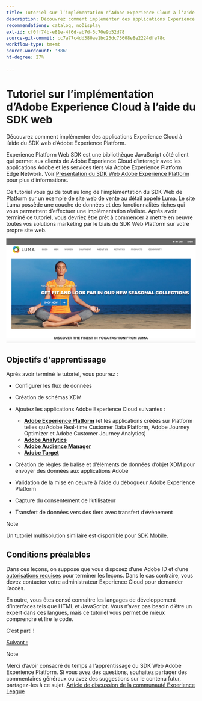 ```yaml
---
title: Tutoriel sur lʼimplémentation dʼAdobe Experience Cloud à lʼaide du SDK web
description: Découvrez comment implémenter des applications Experience Cloud à l’aide du SDK web d’Adobe Experience Platform.
recommendations: catalog, noDisplay
exl-id: cf0ff74b-e81e-4f6d-ab7d-6c70e9b52d78
source-git-commit: cc7a77c4dd380ae1bc23dc75608e8e2224dfe78c
workflow-type: tm+mt
source-wordcount: '386'
ht-degree: 27%

---
```


# Tutoriel sur lʼimplémentation dʼAdobe Experience Cloud à lʼaide du SDK web

Découvrez comment implémenter des applications Experience Cloud à l’aide du SDK web d’Adobe Experience Platform.

Experience Platform Web SDK est une bibliothèque JavaScript côté client qui permet aux clients de Adobe Experience Cloud d’interagir avec les applications Adobe et les services tiers via Adobe Experience Platform Edge Network. Voir [Présentation du SDK Web Adobe Experience Platform](https://experienceleague.adobe.com/docs/experience-platform/edge/home.html?lang=fr) pour plus d’informations.

Ce tutoriel vous guide tout au long de l’implémentation du SDK Web de Platform sur un exemple de site web de vente au détail appelé Luma. Le site [](https://luma.enablementadobe.com/content/luma/us/en.html)Luma possède une couche de données et des fonctionnalités riches qui vous permettent dʼeffectuer une implémentation réaliste. Après avoir terminé ce tutoriel, vous devriez être prêt à commencer à mettre en oeuvre toutes vos solutions marketing par le biais du SDK Web Platform sur votre propre site web.

[![Site web Luma](assets/old-overview-luma.png)](https://luma.enablementadobe.com/content/luma/us/en.html)


## Objectifs d&#39;apprentissage

Après avoir terminé le tutoriel, vous pourrez :

* Configurer les flux de données

* Création de schémas XDM

* Ajoutez les applications Adobe Experience Cloud suivantes :
   * **[Adobe Experience Platform](setup-experience-platform.md)** (et les applications créées sur Platform telles qu’Adobe Real-time Customer Data Platform, Adobe Journey Optimizer et Adobe Customer Journey Analytics)
   * **[Adobe Analytics](setup-analytics.md)**
   * **[Adobe Audience Manager](setup-audience-manager.md)**
   * **[Adobe Target](setup-target.md)**

* Création de règles de balise et d’éléments de données d’objet XDM pour envoyer des données aux applications Adobe

* Validation de la mise en oeuvre à l’aide du débogueur Adobe Experience Platform

* Capture du consentement de l’utilisateur

* Transfert de données vers des tiers avec transfert d’événement

>[!NOTE]
>
>Un tutoriel multisolution similaire est disponible pour [SDK Mobile](../tutorial-mobile-sdk/overview.md).

## Conditions préalables

Dans ces leçons, on suppose que vous disposez d’une Adobe ID et d’une [autorisations requises](configure-permissions.md) pour terminer les leçons. Dans le cas contraire, vous devez contacter votre administrateur Experience Cloud pour demander l’accès.

En outre, vous êtes censé connaitre les langages de développement d’interfaces tels que HTML et JavaScript. Vous n’avez pas besoin d’être un expert dans ces langues, mais ce tutoriel vous permet de mieux comprendre et lire le code.

C’est parti !

[Suivant : ](configure-permissions.md)

>[!NOTE]
>
>Merci d’avoir consacré du temps à l’apprentissage du SDK Web Adobe Experience Platform. Si vous avez des questions, souhaitez partager des commentaires généraux ou avez des suggestions sur le contenu futur, partagez-les à ce sujet. [Article de discussion de la communauté Experience League](https://experienceleaguecommunities.adobe.com/t5/adobe-experience-platform-launch/tutorial-discussion-implement-adobe-experience-cloud-with-web/td-p/444996)
